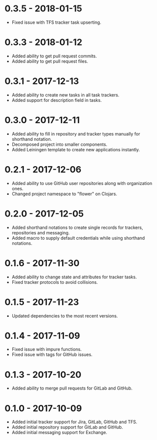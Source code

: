 # 0.3.5 - 2018-01-15

- Fixed issue with TFS tracker task upserting.

# 0.3.3 - 2018-01-12

- Added ability to get pull request commits.
- Added ability to get pull request files.

# 0.3.1 - 2017-12-13

- Added ability to create new tasks in all task trackers.
- Added support for description field in tasks.

# 0.3.0 - 2017-12-11

- Added ability to fill in repository and tracker types manually for shorthand notation.
- Decomposed project into smaller components.
- Added Leiningen template to create new applications instantly.

# 0.2.1 - 2017-12-06

- Added ability to use GitHub user repositories along with organization ones.
- Changed project namespace to "flower" on Clojars.

# 0.2.0 - 2017-12-05

- Added shorthand notations to create single records for trackers, repositories and messaging.
- Added macro to supply default credentials while using shorthand notations.

# 0.1.6 - 2017-11-30

- Added ability to change state and attributes for tracker tasks.
- Fixed tracker protocols to avoid collisions.

# 0.1.5 - 2017-11-23

- Updated dependencies to the most recent versions.

# 0.1.4 - 2017-11-09

- Fixed issue with impure functions.
- Fixed issue with tags for GitHub issues.

# 0.1.3 - 2017-10-20

- Added ability to merge pull requests for GitLab and GitHub.

# 0.1.0 - 2017-10-09

- Added initial tracker support for Jira, GitLab, GitHub and TFS.
- Added initial repository support for GitLab and GitHub.
- Added initial messaging support for Exchange.
